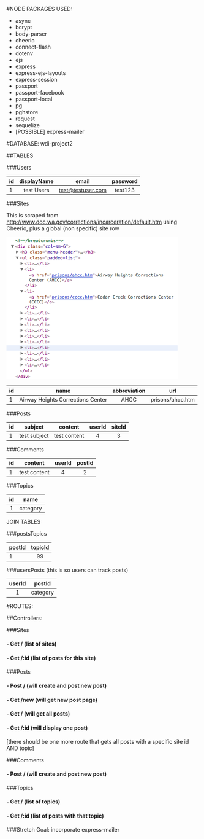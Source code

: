 #NODE PACKAGES USED:
- async
- bcrypt
- body-parser
- cheerio
- connect-flash
- dotenv
- ejs
- express
- express-ejs-layouts
- express-session
- passport
- passport-facebook
- passport-local
- pg
- pghstore
- request
- sequelize
- [POSSIBLE] express-mailer


#DATABASE: wdi-project2

##TABLES

###Users

| id  | displayName | email             | password |
| --- |:-----------:| :----------------:| :-------:|
| 1   | test Users  | test@testuser.com | test123  |

###Sites

This is scraped from http://www.doc.wa.gov/corrections/incarceration/default.htm using Cheerio, plus a global (non specific) site row

![DOM img](WDC_DOM.png)

|  id | name        |  abbreviation     |   url |
| --- |:-----------:| :----------------:| :-------:|
|  1  | Airway Heights Corrections Center | AHCC | prisons/ahcc.htm |

###Posts

|  id  |    subject   |    content        |  userId  |  siteId |
| ---- |:------------:| :----------------:| :-------:| :------:|
|  1   | test subject | 	test content  |    4	 |		3  |

###Comments

|  id  |    content   |   userId |	postId	|
| ---- |:------------:| :-------:| :-------:|
|  1   | test content |    4	 |		2	|

###Topics

|     id |  name     |
| :----: |:---------:|
|    1   |  category |

JOIN TABLES

###postsTopics

| postId |  topicId      |
| ------ |:-------------:|
|    1   |   99			 |

###usersPosts (this is so users can track posts)

| userId |  postId   |
| :----: |:---------:|
|    1   |  category |

#ROUTES: 

##Controllers:

###Sites
#### - Get / (list of sites)
#### - Get /:id (list of posts for this site)


###Posts
#### - Post / (will create and post new post)
#### - Get /new (will get new post page)
#### - Get / (will get all posts)
#### - Get /:id (will display one post)
[there should be one more route that gets all posts with a specific site id AND topic]

###Comments
#### - Post / (will create and post new post)

###Topics
#### - Get / (list of topics)
#### - Get /:id (list of posts with that topic)

###Stretch Goal: incorporate express-mailer



